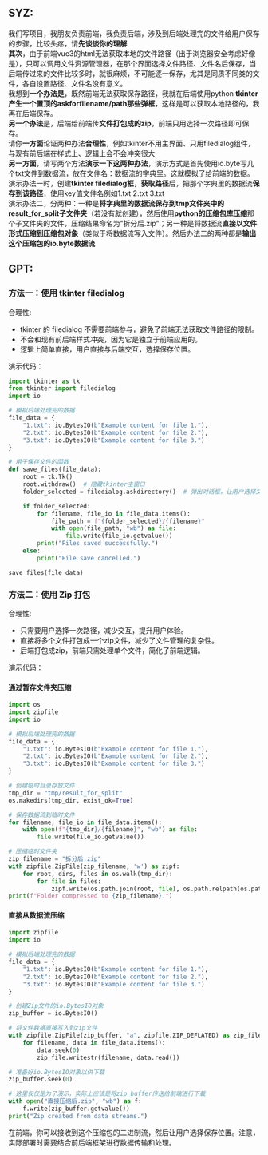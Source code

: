 ## SYZ:  
  我们写项目，我朋友负责前端，我负责后端，涉及到后端处理完的文件给用户保存的步骤，比较头疼，请**先谈谈你的理解**  
  **其次**，由于前端vue3的html无法获取本地的文件路径（出于浏览器安全考虑好像是），只可以调用文件资源管理器，在那个界面选择文件路径、文件名后保存，当后端传过来的文件比较多时，就很麻烦，不可能逐一保存，尤其是同质不同类的文件，各自设置路径、文件名没有意义。  
  我想到**一个办法是**，既然前端无法获取保存路径，我就在后端使用python **tkinter产生一个置顶的askforfilename/path那些弹框**，这样是可以获取本地路径的，我再在后端保存。  
  **另一个办法**是，后端给前端传**文件打包成的zip**，前端只用选择一次路径即可保存。  
  请你**一方面**论证两种办法**合理性**，例如tkinter不用主界面、只用filedialog组件，与现有前后端在样式上、逻辑上会不会冲突很大  
  **另一方面**，请写两个方法**演示一下这两种办法**，演示方式是首先使用io.byte写几个txt文件到数据流，放在文件名：数据流的字典里。这就模拟了给前端的数据。演示办法一时，创建**tkinter filedialog框，获取路径**后，把那个字典里的数据流**保存到该路径**，使用key值文件名例如1.txt 2.txt 3.txt  
  演示办法二，分两种：一种是**将字典里的数据流保存到tmp文件夹中的result_for_split子文件夹**（若没有就创建），然后使用**python的压缩包库压缩**那个子文件夹的文件，压缩结果命名为"拆分后.zip"；另一种是将数据流**直接以文件形式压缩到压缩包对象**（类似于将数据流写入文件）。然后办法二的两种都是**输出这个压缩包的io.byte数据流**


## GPT:
### 方法一：使用 tkinter filedialog

合理性:
- tkinter 的 filedialog 不需要前端参与，避免了前端无法获取文件路径的限制。
- 不会和现有前后端样式冲突，因为它是独立于前端应用的。
- 逻辑上简单直接，用户直接与后端交互，选择保存位置。

演示代码：

```python
import tkinter as tk
from tkinter import filedialog
import io

# 模拟后端处理完的数据
file_data = {
    "1.txt": io.BytesIO(b"Example content for file 1."),
    "2.txt": io.BytesIO(b"Example content for file 2."),
    "3.txt": io.BytesIO(b"Example content for file 3.")
}

# 用于保存文件的函数
def save_files(file_data):
    root = tk.Tk()
    root.withdraw()  # 隐藏tkinter主窗口
    folder_selected = filedialog.askdirectory()  # 弹出对话框，让用户选择文件夹

    if folder_selected:
        for filename, file_io in file_data.items():
            file_path = f"{folder_selected}/{filename}"
            with open(file_path, "wb") as file:
                file.write(file_io.getvalue())
        print("Files saved successfully.")
    else:
        print("File save cancelled.")

save_files(file_data)
```

### 方法二：使用 Zip 打包

合理性:
- 只需要用户选择一次路径，减少交互，提升用户体验。
- 直接将多个文件打包成一个zip文件，减少了文件管理的复杂性。
- 后端打包成zip，前端只需处理单个文件，简化了前端逻辑。

演示代码：

#### 通过暂存文件夹压缩

```python
import os
import zipfile
import io

# 模拟后端处理完的数据
file_data = {
    "1.txt": io.BytesIO(b"Example content for file 1."),
    "2.txt": io.BytesIO(b"Example content for file 2."),
    "3.txt": io.BytesIO(b"Example content for file 3.")
}

# 创建临时目录存放文件
tmp_dir = "tmp/result_for_split"
os.makedirs(tmp_dir, exist_ok=True)

# 保存数据流到临时文件
for filename, file_io in file_data.items():
    with open(f"{tmp_dir}/{filename}", "wb") as file:
        file.write(file_io.getvalue())

# 压缩临时文件夹
zip_filename = "拆分后.zip"
with zipfile.ZipFile(zip_filename, 'w') as zipf:
    for root, dirs, files in os.walk(tmp_dir):
        for file in files:
            zipf.write(os.path.join(root, file), os.path.relpath(os.path.join(root, file), os.path.join(tmp_dir, '..')))
print(f"Folder compressed to {zip_filename}.")
```

#### 直接从数据流压缩

```python
import zipfile
import io

# 模拟后端处理完的数据
file_data = {
    "1.txt": io.BytesIO(b"Example content for file 1."),
    "2.txt": io.BytesIO(b"Example content for file 2."),
    "3.txt": io.BytesIO(b"Example content for file 3.")
}

# 创建Zip文件的io.BytesIO对象
zip_buffer = io.BytesIO()

# 将文件数据直接写入到zip文件
with zipfile.ZipFile(zip_buffer, "a", zipfile.ZIP_DEFLATED) as zip_file:
    for filename, data in file_data.items():
        data.seek(0)
        zip_file.writestr(filename, data.read())

# 准备好io.BytesIO对象以供下载
zip_buffer.seek(0)

# 这里仅仅是为了演示，实际上应该是将zip_buffer传送给前端进行下载
with open("直接压缩后.zip", "wb") as f:
    f.write(zip_buffer.getvalue())
print("Zip created from data streams.")
```

在前端，你可以接收到这个压缩包的二进制流，然后让用户选择保存位置。注意，实际部署时需要结合前后端框架进行数据传输和处理。